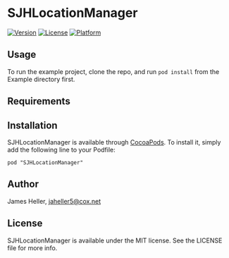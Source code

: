 # SJHLocationManager

[![Version](https://img.shields.io/cocoapods/v/SJHLocationManager.svg?style=flat)](http://cocoadocs.org/docsets/SJHLocationManager)
[![License](https://img.shields.io/cocoapods/l/SJHLocationManager.svg?style=flat)](http://cocoadocs.org/docsets/SJHLocationManager)
[![Platform](https://img.shields.io/cocoapods/p/SJHLocationManager.svg?style=flat)](http://cocoadocs.org/docsets/SJHLocationManager)

## Usage

To run the example project, clone the repo, and run `pod install` from the Example directory first.

## Requirements

## Installation

SJHLocationManager is available through [CocoaPods](http://cocoapods.org). To install
it, simply add the following line to your Podfile:

    pod "SJHLocationManager"

## Author

James Heller, jaheller5@cox.net

## License

SJHLocationManager is available under the MIT license. See the LICENSE file for more info.

